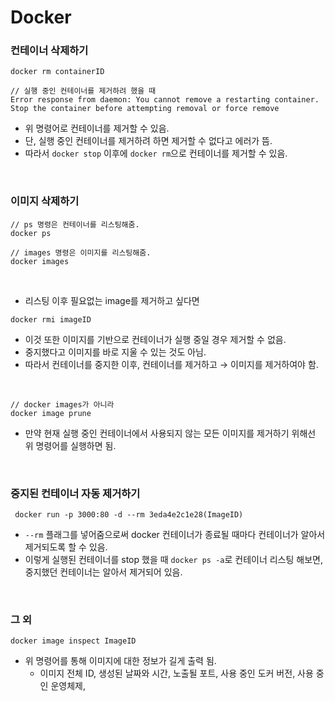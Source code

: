 # Docker

### 컨테이너 삭제하기

```DOCKER
docker rm containerID

// 실행 중인 컨테이너를 제거하려 했을 때
Error response from daemon: You cannot remove a restarting container.
Stop the container before attempting removal or force remove
```

- 위 명령어로 컨테이너를 제거할 수 있음.
- 단, 실행 중인 컨테이너를 제거하려 하면 제거할 수 없다고 에러가 뜸.
- 따라서 `docker stop` 이후에 `docker rm`으로 컨테이너를 제거할 수 있음.

<br>

### 이미지 삭제하기

```DOCKER
// ps 명령은 컨테이너를 리스팅해줌.
docker ps

// images 명령은 이미지를 리스팅해줌.
docker images
```

<br>

- 리스팅 이후 필요없는 image를 제거하고 싶다면

```DOCKER
docker rmi imageID
```

- 이것 또한 이미지를 기반으로 컨테이너가 실행 중일 경우 제거할 수 없음.
- 중지했다고 이미지를 바로 지울 수 있는 것도 아님.
- 따라서 컨테이너를 중지한 이후, 컨테이너를 제거하고 → 이미지를 제거하여야 함.

<br>

```DOCKER
// docker images가 아니라
docker image prune
```

- 만약 현재 실행 중인 컨테이너에서 사용되지 않는 모든 이미지를 제거하기 위해선 위 명령어를 실행하면 됨.

<br>

### 중지된 컨테이너 자동 제거하기

```DOCKER
 docker run -p 3000:80 -d --rm 3eda4e2c1e28(ImageID)
```

- `--rm` 플래그를 넣어줌으로써 docker 컨테이너가 종료될 때마다 컨테이너가 알아서 제거되도록 할 수 있음.
- 이렇게 실행된 컨테이너를 stop 했을 때 `docker ps -a`로 컨테이너 리스팅 해보면, 중지했던 컨테이너는 알아서 제거되어 있음.

<br>

### 그 외

```DOCKER
docker image inspect ImageID
```

- 위 명령어를 통해 이미지에 대한 정보가 길게 출력 됨.
  - 이미지 전체 ID, 생성된 날짜와 시간, 노출될 포트, 사용 중인 도커 버전, 사용 중인 운영체제,
